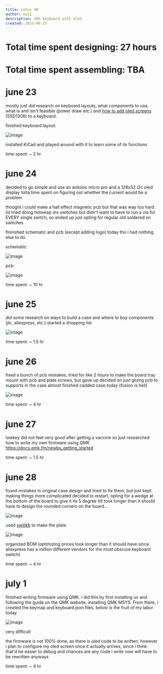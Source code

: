 ```yaml
---
title: Lotus 40
author: kuji
description: 40% keyboard with oled
created: 2025-06-23
---
```


# Total time spent designing: 27 hours
# Total time spent assembling: TBA

# june 23

mostly just did research on keyboard layouts, what components to use, what is and isn't feasible (power draw etc.) and [how to add oled screens](https://www.reddit.com/r/MechanicalKeyboards/comments/5xubd7/adding_oled_display_to_your_build_using_qmk/) (SSD1306) to a keyboard.

finished keyboard layout: 

![image](https://github.com/user-attachments/assets/51d3bd32-1b42-4540-a29f-3105bcd739a0)

installed KiCad and played around with it to learn some of its functions

time spent: ~ 2 hr

# june 24

decided to go simple and use an arduino micro pro and a 128x32 i2c oled display
lotta time spent on figuring out whether the current would be a problem

thought i could make a hall effect magnetic pcb but that was way too hard lol
tried doing hotswap mx switches but didn't want to have to run a via for EVERY single switch, so ended up just opting for regular old soldered on switches

fininshed schematic and pcb (except adding logo) today tho i had nothing else to do

schematic:

![image](https://github.com/user-attachments/assets/20292e4b-2e47-4380-b39e-f41227bd368d)

pcb:

![image](https://github.com/user-attachments/assets/ff3f34cf-637d-4334-a6f5-d579f115ff23)

time spent: ~ 10 hr

# june 25

did some research on ways to build a case and where to buy components (jlc, aliexpress, etc.)
started a shopping list

![image](https://github.com/user-attachments/assets/6bebe3fb-ebc9-45f9-9b7f-74cf043c0baf)

time spent: ~ 1.5 hr

# june 26

fixed a bunch of pcb mistakes, tried for like 2 hours to make the board tray mount with pcb and plate screws, but gave up
decided on just gluing pcb to supports in the case 
almost finished cadded case today (fusion is hell)

![image](https://github.com/user-attachments/assets/63c8542b-e709-4dd7-9c51-0b833c2610a3)

time spent: ~ 4 hr

# june 27

lowkey did not feel very good after getting a vaccine so just researched how to write my own firmware using QMK 
https://docs.qmk.fm/newbs_getting_started 

time spent: ~ 1.5 hr

# june 28

found mistakes in original case design and tried to fix them, but just kept making things more complicated
decided to restart, opting for a wedge at the bottom of the board to give it its 5 degree tilt
took longer than it should have to design the rounded corners on the board...

![image](https://github.com/user-attachments/assets/ba6df84e-d967-4237-a48a-8e65c6531670)

used [swillkb](http://builder.swillkb.com/) to make the plate

![image](https://github.com/user-attachments/assets/c2b3bea5-8895-4035-9cf6-243abaca535f)

organized BOM (optimizing prices took longer than it should have since aliexpress has a million different vendors for the most obscure keyboard switch)

time spent: ~ 4 hr

# july 1 

finished writing firmware using QMK. i did this by first installing uv and following the guide on the QMK website, installing QMK MSYS. From there, i created the keymap and keyboard.json files. below is the fruit of my labor today

![image](https://github.com/user-attachments/assets/785a3a44-0200-4b4b-9c8e-b77be4bbfe11)

very difficult 

the firmware is not 100% done, as there is oled code to be written, however i plan to configure my oled screen once it actually arrives, since i think that'd be easier to debug and chances are any code i write now will have to be rewritten anyways

time spent: ~ 4 hr 
